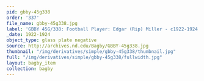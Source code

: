 ```yaml
---
pid: gbby-45g338
order: '337'
file_name: gbby-45g338.jpg
label: 'GBBY 45G/338: Football Player: Edgar (Rip) Miller - c1922-1924'
_date: 1922-1924
object_type: glass plate negative
source: http://archives.nd.edu/Bagby/GBBY-45g338.jpg
thumbnail: "/img/derivatives/simple/gbby-45g338/thumbnail.jpg"
full: "/img/derivatives/simple/gbby-45g338/fullwidth.jpg"
layout: bagby_item
collection: bagby
---
```

